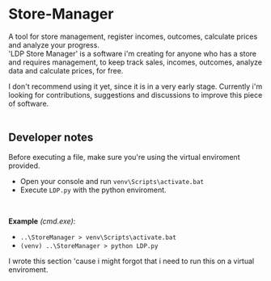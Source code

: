 # Store-Manager
A tool for store management, register incomes, outcomes, calculate prices and analyze your progress.<br>
'LDP Store Manager' is a software i'm creating for anyone who has a store and requires management, to keep track sales, incomes, outcomes, analyze data and calculate prices, for free.<br>

I don't recommend using it yet, since it is in a very early stage. Currently i'm looking for contributions, suggestions and discussions to improve this piece of software.<br>
<br>
## Developer notes
Before executing a file, make sure you're using the virtual enviroment provided.<br>
* Open your console and run `venv\Scripts\activate.bat`<br>
* Execute `LDP.py` with the python enviroment.<br>
<br>

**Example** _(cmd.exe)_:<br>
* `..\StoreManager > venv\Scripts\activate.bat`<br>
* `(venv) ..\StoreManager > python LDP.py`<br>

I wrote this section 'cause i might forgot that i need to run this on a virtual enviroment.<br>